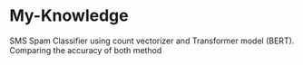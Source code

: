 # My-Knowledge
SMS Spam Classifier using count vectorizer and Transformer model (BERT). Comparing the accuracy of both method

